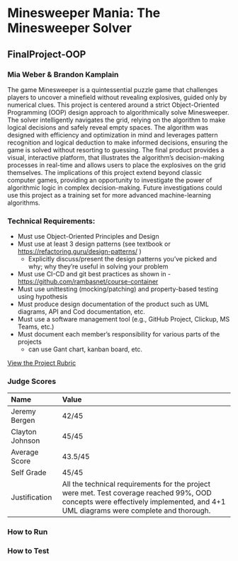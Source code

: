 # Minesweeper Mania: The Minesweeper Solver
## FinalProject-OOP
### Mia Weber & Brandon Kamplain
The game Minesweeper is a quintessential puzzle game that challenges players to uncover a minefield without revealing explosives, guided only by numerical clues. This project is centered around a strict Object-Oriented Programming (OOP) design approach to algorithmically solve Minesweeper. The solver intelligently navigates the grid, relying on the algorithm to make logical decisions and safely reveal empty spaces. The algorithm was designed with efficiency and optimization in mind and leverages pattern recognition and logical deduction to make informed decisions, ensuring the game is solved without resorting to guessing. The final product provides a visual, interactive platform, that illustrates the algorithm’s decision-making processes in real-time and allows users to place the explosives on the grid themselves. The implications of this project extend beyond classic computer games, providing an opportunity to investigate the power of algorithmic logic in complex decision-making. Future investigations could use this project as a training set for more advanced machine-learning algorithms.

### Technical Requirements:
* Must use Object-Oriented Principles and Design 
* Must use at least 3 design patterns (see textbook or https://refactoring.guru/design-patterns/  ) 
  * Explicitly discuss/present the design patterns you’ve picked and why; why they’re useful in solving your problem 
* Must use CI-CD and git best practices as shown in - https://github.com/rambasnet/course-container  
* Must use unittesting (mocking/patching) and property-based testing using hypothesis 
* Must produce design documentation of the product such as UML diagrams, API and Cod documentation, etc. 
* Must use a software management tool (e.g., GitHub Project, Clickup, MS Teams, etc.) 
* Must document each member’s responsibility for various parts of the projects
  * can use Gant chart, kanban board, etc.

 [View the Project Rubric](https://coloradomesa365-my.sharepoint.com/:w:/g/personal/rbasnet_coloradomesa_edu/ETP4ldhudzJJlO8kXxb-FfMBxdlXSNzb_OL_LQmJP0rOTA?e=aFiow0)

 ### Judge Scores

| Name | Value |
| :--- | :--- |
| Jeremy Bergen | 42/45 |
| Clayton Johnson | 45/45 |
| Average Score | 43.5/45 |
| Self Grade | 45/45 |
| Justification | All the technical requirements for the project were met. Test coverage reached 99%, OOD concepts were effectively implemented, and 4+1 UML diagrams were complete and thorough. |

### How to Run

### How to Test


 
